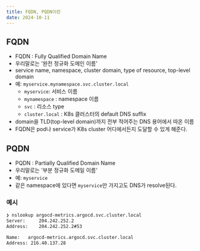 ```yaml
---
title: FQDN, PQDN이란
date: 2024-10-11
---
```

## FQDN 
- FQDN : Fully Qualified Domain Name
- 우리말로는 '완전 정규화 도메인 이름'
- service name, namespace, cluster domain, type of resource, top-level domain
- 예: `myservice.mynamespace.svc.cluster.local`
	- `myservice`: 서비스 이름
	- `mynamespace` : namespace 이름
	- `svc` : 리소스 type
	- `cluster.local` : K8s 클러스터의 default DNS suffix
- domain을 TLD(top-level domain)까지 전부 적어주는 DNS 용어에서 따온 이름
- FQDN은 pod나 service가 K8s cluster 어디에서든지 도달할 수 있게 해준다.

## PQDN
- PQDN : Partially Qualified Domain Name
- 우리말로는 '부분 정규화 도메일 이름'
- 예: `myservice`
- 같은 namespace에 있다면 `myservice`만 가지고도 DNS가 resolve된다.


### 예시
```sh
❯ nslookup argocd-metrics.argocd.svc.cluster.local
Server:		204.242.252.2
Address:	204.242.252.2#53

Name:	argocd-metrics.argocd.svc.cluster.local
Address: 216.40.137.28
```

